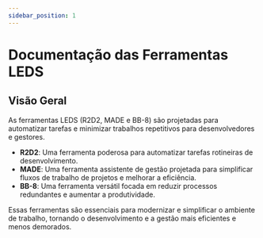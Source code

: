```yaml
---
sidebar_position: 1
---
```


# Documentação das Ferramentas LEDS

## Visão Geral

As ferramentas LEDS (R2D2, MADE e BB-8) são projetadas para automatizar tarefas e minimizar trabalhos repetitivos para desenvolvedores e gestores.

- **R2D2**: Uma ferramenta poderosa para automatizar tarefas rotineiras de desenvolvimento.
- **MADE**: Uma ferramenta assistente de gestão projetada para simplificar fluxos de trabalho de projetos e melhorar a eficiência.
- **BB-8**: Uma ferramenta versátil focada em reduzir processos redundantes e aumentar a produtividade.

Essas ferramentas são essenciais para modernizar e simplificar o ambiente de trabalho, tornando o desenvolvimento e a gestão mais eficientes e menos demorados.
